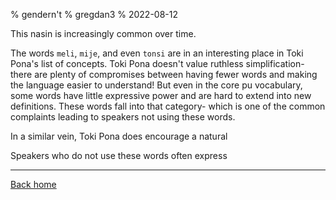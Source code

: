 % gendern't
% gregdan3
% 2022-08-12

This nasin is increasingly common over time.

The words `meli`, `mije`, and even `tonsi` are in an interesting place in Toki Pona's list of concepts. Toki Pona doesn't value ruthless simplification- there are plenty of compromises between having fewer words and making the language easier to understand! But even in the core pu vocabulary, some words have little expressive power and are hard to extend into new definitions. These words fall into that category- which is one of the common complaints leading to speakers not using these words.

In a similar vein, Toki Pona does encourage a natural

Speakers who do not use these words often express

---

[Back home](/toki-pona/)
